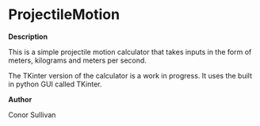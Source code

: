 # ProjectileMotion

**Description**

This is a simple projectile motion calculator that takes inputs in the form of meters, kilograms and meters per second.

The TKinter version of the calculator is a work in progress. It uses the built in python GUI called TKinter.

**Author**

Conor Sullivan
